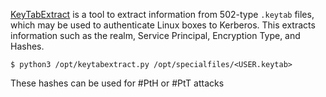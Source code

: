 [KeyTabExtract](https://github.com/sosdave/KeyTabExtract) is a tool to extract information from 502-type `.keytab` files, which may be used to authenticate Linux boxes to Kerberos. This extracts information such as the realm, Service Principal, Encryption Type, and Hashes.

```shell-session
$ python3 /opt/keytabextract.py /opt/specialfiles/<USER.keytab>
```

These hashes can be used for #PtH or #PtT attacks